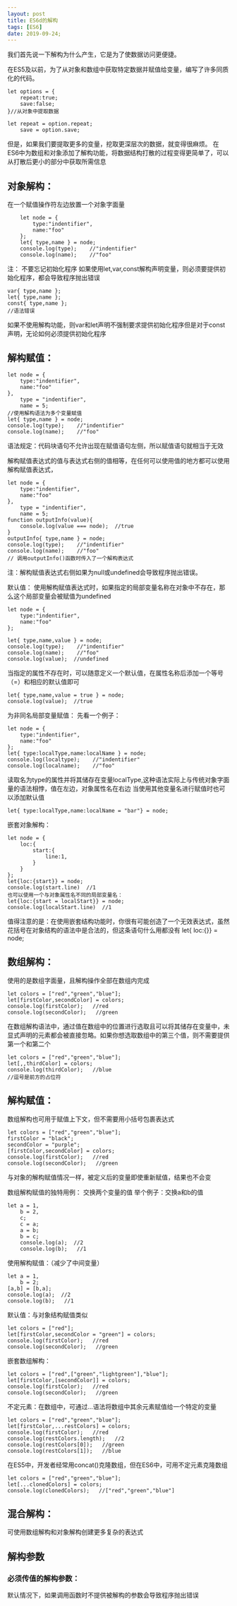```yaml
---
layout: post
title: ES6d的解构
tags: [ES6]
date: 2019-09-24;
---
```


我们首先说一下解构为什么产生，它是为了使数据访问更便捷。

在ES5及以前，为了从对象和数组中获取特定数据并赋值给变量，编写了许多同质化的代码。

    let options = {
        repeat:true;
        save:false;
    }//从对象中提取数据

    let repeat = option.repeat;
        save = option.save;

但是，如果我们要提取更多的变量，挖取更深层次的数据，就变得很麻烦。
在ES6中为数组和对象添加了解构功能，将数据结构打散的过程变得更简单了，可以从打散后更小的部分中获取所需信息

## 对象解构：

在一个赋值操作符左边放置一个对象字面量

        let node = {
            type:"indentifier",
            name:"foo"
        };
        let{ type,name } = node;
        console.log(type);    //"indentifier"
        console.log(name);    //"foo"

注：
不要忘记初始化程序
如果使用let,var,const解构声明变量，则必须要提供初始化程序，都会导致程序抛出错误

    var{ type,name };
    let{ type,name };
    const{ type,name };
    //语法错误

如果不使用解构功能，则var和let声明不强制要求提供初始化程序但是对于const声明，无论如何必须提供初始化程序

## 解构赋值：

    let node = {
        type:"indentifier",
        name:"foo"
    },
        type = "indentifier",
        name = 5;
    //使用解构语法为多个变量赋值
    let{ type,name } = node;
    console.log(type);    //"indentifier"
    console.log(name);    //"foo"

语法规定：代码块语句不允许出现在赋值语句左侧，所以赋值语句就相当于无效

解构赋值表达式的值与表达式右侧的值相等，在任何可以使用值的地方都可以使用解构赋值表达式，

    let node = {
        type:"indentifier",
        name:"foo"
    },
        type = "indentifier",
        name = 5;
    function outputInfo(value){
        console.log(value === node);  //true
    }
    outputInfo{ type,name } = node;
    console.log(type);    //"indentifier"
    console.log(name);    //"foo"
    // 调用outputInfo()函数时传入了一个解构表达式

注：解构赋值表达式右侧如果为null或undefined会导致程序抛出错误。

默认值：
使用解构赋值表达式时，如果指定的局部变量名称在对象中不存在，那么这个局部变量会被赋值为undefined

    let node = {
        type:"indentifier",
        name:"foo"
    };

    let{ type,name,value } = node;
    console.log(type);    //"indentifier"
    console.log(name);    //"foo"
    console.log(value);  //undefined

当指定的属性不存在时，可以随意定义一个默认值，在属性名称后添加一个等号（=）和相应的默认值即可

    let{ type,name,value = true } = node;
    console.log(value);  //true

为非同名局部变量赋值：
先看一个例子：

    let node = {
        type:"indentifier",
        name:"foo"
    };
    let{ type:localType,name:localName } = node;
    console.log(localtype);    //"indentifier"
    console.log(localname);    //"foo"

读取名为type的属性并将其储存在变量localType,这种语法实际上与传统对象字面量的语法相悖，值在左边，对象属性名在右边
当使用其他变量名进行赋值时也可以添加默认值

    let{ type:localType,name:localName = "bar"} = node;

嵌套对象解构：

    let node = {
        loc:{
            start:{
                line:1,
            }
        }
    };
    let{loc:{start}} = node;
    console.log(start.line)  //1
    也可以使用一个与对象属性名不同的局部变量名：
    let{loc:{start = localStart}} = node;
    console.log(localStart.line)  //1

值得注意的是：在使用嵌套结构功能时，你很有可能创造了一个无效表达式，虽然花括号在对象结构的语法中是合法的，但这条语句什么用都没有
    let{ loc:{}} = node;

## 数组解构：
使用的是数组字面量，且解构操作全部在数组内完成

    let colors = ["red","green","blue"];
    let[firstColor,secondColor] = colors;
    console.log(firstColor);   //red
    console.log(secondColor);   //green

在数组解构语法中，通过值在数组中的位置进行选取且可以将其储存在变量中，未显式声明的元素都会被直接忽略。如果你想选取数组中的第三个值，则不需要提供第一个和第二个

    let colors = ["red","green","blue"];
    let[,,thirdColor] = colors;
    console.log(thirdColor);   //blue
    //逗号是前方的占位符

## 解构赋值：

数组解构也可用于赋值上下文，但不需要用小括号包裹表达式

    let colors = ["red","green","blue"];
    firstColor = "black";
    secondColor = "purple";
    [firstColor,secondColor] = colors;
    console.log(firstColor);   //red
    console.log(secondColor);   //green

与对象的解构赋值情况一样，被定义后的变量即使重新赋值，结果也不会变

数组解构赋值的独特用例：
交换两个变量的值
举个例子：交换a和b的值

    let a = 1,
        b = 2,
        c;
        c = a;
        a = b;
        b = c;
        console.log(a);  //2
        console.log(b);   //1

使用解构赋值：（减少了中间变量）

    let a = 1,
        b = 2;
    [a,b] = [b,a];
    console.log(a);  //2
    console.log(b);   //1

默认值：与对象结构赋值类似

    let colors = ["red"];
    let[firstColor,secondColor = "green"] = colors;
    console.log(firstColor);   //red
    console.log(secondColor);   //green

嵌套数组解构：

    let colors = ["red",["green","lightgreen"],"blue"];
    let[firstColor,[secondColor]] = colors;
    console.log(firstColor);   //red
    console.log(secondColor);   //green

不定元素：在数组中，可通过...语法将数组中其余元素赋值给一个特定的变量

    let colors = ["red","green","blue"];
    let[firstColor,...restColors] = colors;
    console.log(firstColor);   //red
    console.log(restColors.length);   //2
    console.log(restColors[0]);   //green
    console.log(restColors[1]);   //blue

在ES5中，开发者经常用concat()克隆数组，但在ES6中，可用不定元素克隆数组

    let colors = ["red","green","blue"];
    let[...clonedColors] = colors;
    console.log(clonedColors);   //["red","green","blue"]

## 混合解构：

可使用数组解构和对象解构创建更多复杂的表达式

## 解构参数

### 必须传值的解构参数：

默认情况下，如果调用函数时不提供被解构的参数会导致程序抛出错误
